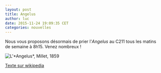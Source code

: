 ```yaml
---
layout: post
title: Angelus
author: luc
date: 2015-11-24 19:09:35 CET
categories: nouvelles
---
```


Nous vous proposons désormais de prier l'*Angelus* au C211 tous les matins de semaine à 8h15. 
Venez nombreux !

<img alt="L'*Angelus*, Millet, 1859" class="intense" src="https://upload.wikimedia.org/wikipedia/commons/5/57/Jean-Fran%C3%A7ois_Millet_Angelus.jpg" />

[Texte sur wikipedia](https://fr.wikipedia.org/wiki/Ang%C3%A9lus)
